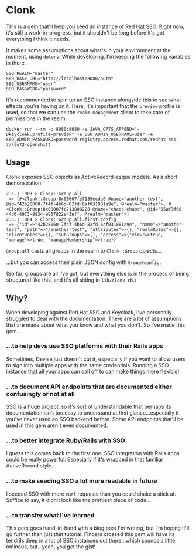 # Clonk

This is a gem that'll help you seed an instance of Red Hat SSO. Right now, it's still a work-in-progress, but it shouldn't be long before it's got everything I think it needs.

It makes some assumptions about what's in your environment at the moment, using `dotenv`. While developing, I'm keeping the following variables in there.

```
SSO_REALM="master"
SSO_BASE_URL="http://localhost:8080/auth"
SSO_USERNAME="user"
SSO_PASSWORD="password"
```

It's recommended to spin up an SSO instance alongside this to see what effects you're having on it. Here, it's important that the `preview` profile is used, so that we can use the `realm-management` client to take care of permissions in the realm.

```
docker run --rm -p 8080:8080 -e JAVA_OPTS_APPEND="-Dkeycloak.profile=preview" -e SSO_ADMIN_USERNAME=user -e SSO_ADMIN_PASSWORD=password registry.access.redhat.com/redhat-sso-7/sso72-openshift
```

## Usage

Clonk exposes SSO objects as ActiveRecord-esque models. As a short demonstration:

```
2.5.1 :003 > Clonk::Group.all
 => [#<Clonk::Group:0x00007fe7139ecda0 @name="another-test", @id="42b28060-7f4f-4b6d-82fd-6af031881a9e", @realm="master">, #<Clonk::Group:0x00007fe713808228 @name="chaos-chaos", @id="05af3f68-44d6-4973-8834-e957822e43ef", @realm="master">]
2.5.1 :004 > Clonk::Group.all.first.config
 => {"id"=>"42b28060-7f4f-4b6d-82fd-6af031881a9e", "name"=>"another-test", "path"=>"/another-test", "attributes"=>{}, "realmRoles"=>[], "clientRoles"=>{}, "subGroups"=>[], "access"=>{"view"=>true, "manage"=>true, "manageMembership"=>true}}
```

`Group.all` casts all groups in the realm to `Clonk::Group` objects...

...but you can access their plain JSON config with `Group#config`.

(So far, groups are all I've got, but everything else is in the process of being structured like this, and it's all sitting in `lib/clonk.rb`.)

## Why?

When developing against Red Hat SSO and Keycloak, I've personally struggled to deal with the documentation. There are a lot of assumptions that are made about what you know and what you don't. So I've made this gem...

### ...to help devs use SSO platforms with their Rails apps

Sometimes, Devise just doesn't cut it, especially if you want to allow users to sign into multiple apps with the same credentials. Running a SSO instance that all your apps can call off to can make things more flexible!

### ...to document API endpoints that are documented either confusingly or not at all

SSO is a huge project, so it's sort of understandable that perhaps its documentation isn't too easy to understand at first glance...especially if you've never used an SSO backend before. Some API endpoints that'll be used in this gem aren't even documented.

### ...to better integrate Ruby/Rails with SSO

I guess this comes back to the first one. SSO integration with Rails apps could be really powerful. Especially if it's wrapped in that familiar ActiveRecord style.

### ...to make seeding SSO a lot more readable in future

I seeded SSO with more `curl` requests than you could shake a stick at. Suffice to say, it didn't look like the prettiest piece of code...

### ...to transfer what I've learned

This gem goes hand-in-hand with a blog post I'm writing, but I'm hoping it'll go further than just that tutorial. Fingers crossed this gem will have its tendrils deep in a lot of SSO instances out there...which sounds a little ominous, but...yeah, you get the gist!
